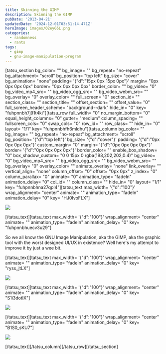 ```yaml
---
title: Skinning the GIMP
description: Skinning the GIMP
pubDate: '2013-04-21'
updatedDate: '2024-12-01T03:51:14.471Z'
heroImage: images/O2eyG6L.png
categories:
  - randomness
  - rants
tags:
  - gimp
  - gnu-image-manipulation-program
---
```


\[tatsu\_section bg\_color= "" bg\_image= "" bg\_repeat= "no-repeat" bg\_attachment= "scroll" bg\_position= "top left" bg\_size= "cover" bg\_animation= "none" padding= '{"d":"15px 0px 15px 0px"}' margin= "0px 0px 0px 0px" border= "0px 0px 0px 0px" border\_color= "" bg\_video= "0" bg\_video\_mp4\_src= "" bg\_video\_ogg\_src= "" bg\_video\_webm\_src= "" bg\_overlay= "0" overlay\_color= "" full\_screen= "0" section\_id= "" section\_class= "" section\_title= "" offset\_section= "" offset\_value= "0" full\_screen\_header\_scheme= "background--dark" hide\_in= "0" key= "fuhpnnbh7j91t4ki"\]\[tatsu\_row full\_width= "0" no\_margin\_bottom= "0" equal\_height\_columns= "0" gutter= "medium" column\_spacing= "" fullscreen\_cols= "0" swap\_cols= "0" row\_id= "" row\_class= "" hide\_in= "0" layout= "1/1" key= "fuhpnnbhfh6mldhu"\]\[tatsu\_column bg\_color= "" bg\_image= "" bg\_repeat= "no-repeat" bg\_attachment= "scroll" bg\_position= '{"d":"top left"}' bg\_size= '{"d":"cover"}' padding= '{"d":"0px 0px 0px 0px"}' custom\_margin= "0" margin= '{"d":"0px 0px 0px 0px"}' border= '{"d":"0px 0px 0px 0px"}' border\_color= "" enable\_box\_shadow= "0" box\_shadow\_custom= "0 0 15px 0 rgba(198,202,202,0.4)" bg\_video= "0" bg\_video\_mp4\_src= "" bg\_video\_ogg\_src= "" bg\_video\_webm\_src= "" bg\_overlay= "0" overlay\_color= "" animate\_overlay= "none" link\_overlay= "" vertical\_align= "none" column\_offset= "0" offset= "0px 0px" z\_index= "0" column\_parallax= "0" animate= "0" animation\_type= "fadeIn" animation\_delay= "0" col\_id= "" column\_class= "" hide\_in= "0" layout= "1/1" key= "fuhpnnbhna27qpl4"\]\[tatsu\_text max\_width= '{"d":"100"}' wrap\_alignment= "center" animate= "" animation\_type= "fadeIn" animation\_delay= "0" key= "HJ0IvoFLX"\]

![](images/O2eyG6L.png)

\[/tatsu\_text\]\[tatsu\_text max\_width= '{"d":"100"}' wrap\_alignment= "center" animate= "" animation\_type= "fadeIn" animation\_delay= "0" key= "fuhpnnbhuecv3u29"\]

So we all know the GNU Image Manipulation, aka the GIMP, aka the graphic tool with the worst designed UI/UX in existence? Well here's my attempt to improve it by just a wee bit.

<!--more-->

\[/tatsu\_text\]\[tatsu\_text max\_width= '{"d":"100"}' wrap\_alignment= "center" animate= "" animation\_type= "fadeIn" animation\_delay= "0" key= "ryss\_jtLX"\]

![](images/34j1Nth.png)

\[/tatsu\_text\]\[tatsu\_text max\_width= '{"d":"100"}' wrap\_alignment= "center" animate= "" animation\_type= "fadeIn" animation\_delay= "0" key= "S1i3dotIX"\]

![](images/GZWDpVP.jpg)

\[/tatsu\_text\]\[tatsu\_text max\_width= '{"d":"100"}' wrap\_alignment= "center" animate= "" animation\_type= "fadeIn" animation\_delay= "0" key= "B1S0\_sKU7"\]

![](images/lXuFlUx.jpg)

\[/tatsu\_text\]\[/tatsu\_column\]\[/tatsu\_row\]\[/tatsu\_section\]
